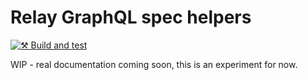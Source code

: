 # Relay GraphQL spec helpers

[![⚒️ Build and test](https://github.com/solution10/graphql-relay-helpers/actions/workflows/branch-test.yml/badge.svg)](https://github.com/solution10/graphql-relay-helpers/actions/workflows/branch-test.yml)

WIP - real documentation coming soon, this is an experiment for now.
